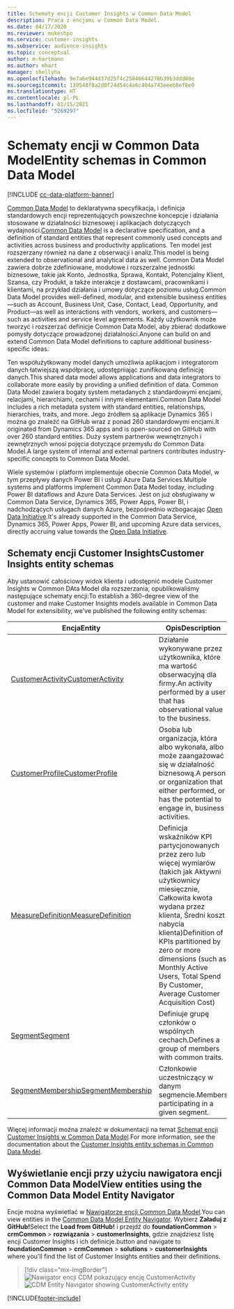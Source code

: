 ```yaml
---
title: Schematy encji Customer Insights w Common Data Model
description: Praca z encjami w Common Data Model.
ms.date: 04/17/2020
ms.reviewer: mukeshpo
ms.service: customer-insights
ms.subservice: audience-insights
ms.topic: conceptual
author: m-hartmann
ms.author: mhart
manager: shellyha
ms.openlocfilehash: 9e7a6e944d37d25f4c25846644278b39b3ddd08e
ms.sourcegitcommit: 139548f8a2d0f24d54c4a6c404a743eeeb8ef8e0
ms.translationtype: HT
ms.contentlocale: pl-PL
ms.lasthandoff: 02/15/2021
ms.locfileid: "5269297"
---
```

# <a name="entity-schemas-in-common-data-model"></a><span data-ttu-id="cf3a9-103">Schematy encji w Common Data Model</span><span class="sxs-lookup"><span data-stu-id="cf3a9-103">Entity schemas in Common Data Model</span></span>

[!INCLUDE [cc-data-platform-banner](../includes/cc-data-platform-banner.md)]

<span data-ttu-id="cf3a9-104">[Common Data Model](https://docs.microsoft.com/common-data-model/) to deklaratywna specyfikacja, i definicja standardowych encji reprezentujących powszechne koncepcje i działania stosowane w działalności biznesowej i aplikacjach dotyczących wydajności.</span><span class="sxs-lookup"><span data-stu-id="cf3a9-104">[Common Data Model](https://docs.microsoft.com/common-data-model/) is a declarative specification, and a definition of standard entities that represent commonly used concepts and activities across business and productivity applications.</span></span> <span data-ttu-id="cf3a9-105">Ten model jest rozszerzany również na dane z obserwacji i analiz.</span><span class="sxs-lookup"><span data-stu-id="cf3a9-105">This model is being extended to observational and analytical data as well.</span></span> <span data-ttu-id="cf3a9-106">Common Data Model zawiera dobrze zdefiniowane, modułowe i rozszerzalne jednostki biznesowe, takie jak Konto, Jednostka, Sprawa, Kontakt, Potencjalny Klient, Szansa, czy Produkt, a także interakcje z dostawcami, pracownikami i klientami, na przykład działania i umowy dotyczące poziomu usług.</span><span class="sxs-lookup"><span data-stu-id="cf3a9-106">Common Data Model provides well-defined, modular, and extensible business entities—such as Account, Business Unit, Case, Contact, Lead, Opportunity, and Product—as well as interactions with vendors, workers, and customers—such as activities and service level agreements.</span></span> <span data-ttu-id="cf3a9-107">Każdy użytkownik może tworzyć i rozszerzać definicje Common Data Model, aby zbierać dodatkowe pomysły dotyczące prowadzonej działalności.</span><span class="sxs-lookup"><span data-stu-id="cf3a9-107">Anyone can build on and extend Common Data Model definitions to capture additional business-specific ideas.</span></span>

<span data-ttu-id="cf3a9-108">Ten współużytkowany model danych umożliwia aplikacjom i integratorom danych łatwiejszą współpracę, udostępniając zunifikowaną definicję danych.</span><span class="sxs-lookup"><span data-stu-id="cf3a9-108">This shared data model allows applications and data integrators to collaborate more easily by providing a unified definition of data.</span></span> <span data-ttu-id="cf3a9-109">Common Data Model zawiera bogaty system metadanych z standardowymi encjami, relacjami, hierarchiami, cechami i innymi elementami.</span><span class="sxs-lookup"><span data-stu-id="cf3a9-109">Common Data Model includes a rich metadata system with standard entities, relationships, hierarchies, traits, and more.</span></span> <span data-ttu-id="cf3a9-110">Jego źródłem są aplikacje Dynamics 365 i można go znaleźć na GitHub wraz z ponad 260 standardowymi encjami.</span><span class="sxs-lookup"><span data-stu-id="cf3a9-110">It originated from Dynamics 365 apps and is open-sourced on GitHub with over 260 standard entities.</span></span> <span data-ttu-id="cf3a9-111">Duży system partnerów wewnętrznych i zewnętrznych wnosi pojęcia dotyczące przemysłu do Common Data Model.</span><span class="sxs-lookup"><span data-stu-id="cf3a9-111">A large system of internal and external partners contributes industry-specific concepts to Common Data Model.</span></span>

<span data-ttu-id="cf3a9-112">Wiele systemów i platform implementuje obecnie Common Data Model, w tym przepływy danych Power BI i usługi Azure Data Services.</span><span class="sxs-lookup"><span data-stu-id="cf3a9-112">Multiple systems and platforms implement Common Data Model today, including Power BI dataflows and Azure Data Services.</span></span> <span data-ttu-id="cf3a9-113">Jest on już obsługiwany w Common Data Service, Dynamics 365, Power Apps, Power BI, i nadchodzących usługach danych Azure, bezpośrednio wzbogacając [Open Data Initiative](https://www.microsoft.com/open-data-initiative).</span><span class="sxs-lookup"><span data-stu-id="cf3a9-113">It's already supported in the Common Data Service, Dynamics 365, Power Apps, Power BI, and upcoming Azure data services, directly accruing value towards the [Open Data Initiative](https://www.microsoft.com/open-data-initiative).</span></span>

## <a name="customer-insights-entity-schemas"></a><span data-ttu-id="cf3a9-114">Schematy encji Customer Insights</span><span class="sxs-lookup"><span data-stu-id="cf3a9-114">Customer Insights entity schemas</span></span>

<span data-ttu-id="cf3a9-115">Aby ustanowić całościowy widok klienta i udostępnić modele Customer Insights w Common DAta Model dla rozszerzania, opublikowaliśmy następujące schematy encji:</span><span class="sxs-lookup"><span data-stu-id="cf3a9-115">To establish a 360-degree view of the customer and make Customer Insights models available in Common Data Model for extensibility, we've published the following entity schemas:</span></span>

| <span data-ttu-id="cf3a9-116">Encja</span><span class="sxs-lookup"><span data-stu-id="cf3a9-116">Entity</span></span> | <span data-ttu-id="cf3a9-117">Opis</span><span class="sxs-lookup"><span data-stu-id="cf3a9-117">Description</span></span> |
|---------|---------|
|[<span data-ttu-id="cf3a9-118">CustomerActivity</span><span class="sxs-lookup"><span data-stu-id="cf3a9-118">CustomerActivity</span></span>](https://docs.microsoft.com/common-data-model/schema/core/applicationcommon/foundationcommon/crmcommon/solutions/customerinsights/customeractivity) | <span data-ttu-id="cf3a9-119">Działanie wykonywane przez użytkownika, które ma wartość obserwacyjną dla firmy.</span><span class="sxs-lookup"><span data-stu-id="cf3a9-119">An activity performed by a user that has observational value to the business.</span></span> |
|[<span data-ttu-id="cf3a9-120">CustomerProfile</span><span class="sxs-lookup"><span data-stu-id="cf3a9-120">CustomerProfile</span></span>](https://docs.microsoft.com/common-data-model/schema/core/applicationcommon/foundationcommon/crmcommon/solutions/customerinsights/customerprofile) | <span data-ttu-id="cf3a9-121">Osoba lub organizacja, która albo wykonała, albo może zaangażować się w działalność biznesową.</span><span class="sxs-lookup"><span data-stu-id="cf3a9-121">A person or organization that either performed, or has the potential to engage in, business activities.</span></span> |
|[<span data-ttu-id="cf3a9-122">MeasureDefinition</span><span class="sxs-lookup"><span data-stu-id="cf3a9-122">MeasureDefinition</span></span>](https://docs.microsoft.com/common-data-model/schema/core/applicationcommon/foundationcommon/crmcommon/solutions/customerinsights/measuredefinition) | <span data-ttu-id="cf3a9-123">Definicja wskaźników KPI partycjonowanych przez zero lub więcej wymiarów (takich jak Aktywni użytkownicy miesięcznie, Całkowita kwota wydana przez klienta, Średni koszt nabycia klienta)</span><span class="sxs-lookup"><span data-stu-id="cf3a9-123">Definition of KPIs partitioned by zero or more dimensions (such as Monthly Active Users, Total Spend By Customer, Average Customer Acquisition Cost)</span></span> |
|[<span data-ttu-id="cf3a9-124">Segment</span><span class="sxs-lookup"><span data-stu-id="cf3a9-124">Segment</span></span>](https://docs.microsoft.com/common-data-model/schema/core/applicationcommon/foundationcommon/crmcommon/solutions/customerinsights/segment) | <span data-ttu-id="cf3a9-125">Definiuje grupę członków o wspólnych cechach.</span><span class="sxs-lookup"><span data-stu-id="cf3a9-125">Defines a group of members with common traits.</span></span> |
|[<span data-ttu-id="cf3a9-126">SegmentMembership</span><span class="sxs-lookup"><span data-stu-id="cf3a9-126">SegmentMembership</span></span>](https://docs.microsoft.com/common-data-model/schema/core/applicationcommon/foundationcommon/crmcommon/solutions/customerinsights/segmentmembership) | <span data-ttu-id="cf3a9-127">Członkowie uczestniczący w danym segmencie.</span><span class="sxs-lookup"><span data-stu-id="cf3a9-127">Members participating in a given segment.</span></span> |

<span data-ttu-id="cf3a9-128">Więcej informacji można znaleźć w dokumentacji na temat [Schemat encji Customer Insights w Common Data Model](https://docs.microsoft.com/common-data-model/schema/core/applicationcommon/foundationcommon/crmcommon/solutions/customerinsights/overview).</span><span class="sxs-lookup"><span data-stu-id="cf3a9-128">For more information, see the documentation about the [Customer Insights entity schemas in Common Data Model](https://docs.microsoft.com/common-data-model/schema/core/applicationcommon/foundationcommon/crmcommon/solutions/customerinsights/overview).</span></span>

## <a name="view-entities-using-the-common-data-model-entity-navigator"></a><span data-ttu-id="cf3a9-129">Wyświetlanie encji przy użyciu nawigatora encji Common Data Model</span><span class="sxs-lookup"><span data-stu-id="cf3a9-129">View entities using the Common Data Model Entity Navigator</span></span>

<span data-ttu-id="cf3a9-130">Encje można wyświetlać w [Nawigatorze encji Common Data Model](https://microsoft.github.io/CDM/).</span><span class="sxs-lookup"><span data-stu-id="cf3a9-130">You can view entities in the [Common Data Model Entity Navigator](https://microsoft.github.io/CDM/).</span></span> <span data-ttu-id="cf3a9-131">Wybierz **Załaduj z GitHub!**</span><span class="sxs-lookup"><span data-stu-id="cf3a9-131">Select the **Load from GitHub!**</span></span> <span data-ttu-id="cf3a9-132">i przejdź do **foundationCommon** > **crmCommon** > **rozwiązania** > **customerInsights**, gdzie znajdziesz listę encji Customer Insights i ich definicje.</span><span class="sxs-lookup"><span data-stu-id="cf3a9-132">button and navigate to **foundationCommon** > **crmCommon** > **solutions** > **customerInsights** where you'll find the list of Customer Insights entities and their definitions.</span></span>
> [!div class="mx-imgBorder"]
> <span data-ttu-id="cf3a9-133">![Nawigator encji CDM pokazujący encję CustomerActivity](media/CDM-entity-navigator.png "Nawigator encji CDM pokazujący encję CustomerActivity")</span><span class="sxs-lookup"><span data-stu-id="cf3a9-133">![CDM Entity Navigator showing CustomerActivity entity](media/CDM-entity-navigator.png "CDM Entity Navigator showing CustomerActivity entity")</span></span>


[!INCLUDE[footer-include](../includes/footer-banner.md)]